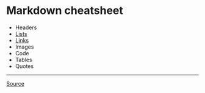 # Markdown cheatsheet

* Headers
* [Lists](lists.md)
* [Links](links.md)
* Images
* Code
* Tables
* Quotes

***

[Source](https://github.com/adam-p/markdown-here/wiki/Markdown-Cheatsheet)
